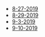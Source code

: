 * [8-27-2019](#8-27-2019)
* [8-29-2019](#8-29-2019)
* [9-3-2019](#9-3-2019)
* [9-10-2019](#9-10-2019)
